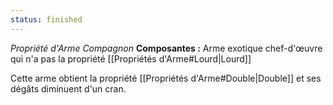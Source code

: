```yaml
---
status: finished
---
```

_Propriété d'Arme Compagnon_
__Composantes :__ Arme exotique chef-d'œuvre qui n'a pas la propriété [[Propriétés d'Arme#Lourd|Lourd]]

Cette arme obtient la propriété [[Propriétés d'Arme#Double|Double]] et ses dégâts diminuent d'un cran.